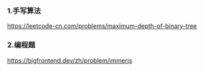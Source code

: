
### 1.手写算法

https://leetcode-cn.com/problems/maximum-depth-of-binary-tree




### 2.编程题

https://bigfrontend.dev/zh/problem/immerjs


